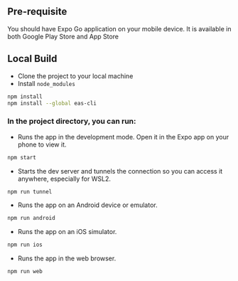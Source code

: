 ## Pre-requisite
You should have Expo Go application on your mobile device. It is available in both Google Play Store and App Store

## Local Build

- Clone the project to your local machine
- Install `node_modules`
```bash
npm install
npm install --global eas-cli
```
### In the project directory, you can run:
- Runs the app in the development mode. Open it in the Expo app on your phone to view it.
```bash
npm start
```
- Starts the dev server and tunnels the connection so you can access it anywhere, especially for WSL2.
```bash
npm run tunnel
```
- Runs the app on an Android device or emulator.
```bash
npm run android
```
- Runs the app on an iOS simulator.
```bash
npm run ios
```
- Runs the app in the web browser.
```bash
npm run web
```